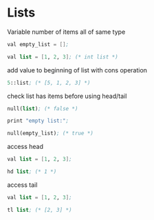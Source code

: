 # Lists

Variable number of items all of same type


```scheme
val empty_list = [];

val list = [1, 2, 3]; (* int list *)
```

add value to beginning of list with cons operation

```scheme
5::list; (* [5, 1, 2, 3] *)
```

check list has items before using head/tail
```scheme
null(list); (* false *)

print "empty list:";

null(empty_list); (* true *)
```

access head 

```scheme
val list = [1, 2, 3];

hd list; (* 1 *)
```
  
access tail
```scheme
val list = [1, 2, 3];

tl list; (* [2, 3] *)
```
